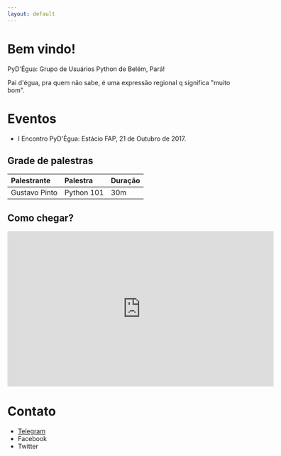 ```yaml
---
layout: default
---
```


# Bem vindo!

PyD'Égua: Grupo de Usuários Python de Belém, Pará!

Pai d'égua, pra quem não sabe, é uma expressão regional q significa "muito bom". 

# Eventos

* I Encontro PyD'Égua: Estácio FAP, 21 de Outubro de 2017.


## Grade de palestras

| Palestrante  | Palestra          | Duração |
|:-------------|:------------------|:------|
| Gustavo Pinto | Python 101 | 30m  |


## Como chegar?

<iframe src="https://www.google.com/maps/embed?pb=!1m18!1m12!1m3!1d3988.5561662309447!2d-48.494024885694216!3d-1.4412147989489146!2m3!1f0!2f0!3f0!3m2!1i1024!2i768!4f13.1!3m3!1m2!1s0x92a48ebb85dc371b%3A0x71d434c3684714ee!2zRXN0w6FjaW8!5e0!3m2!1sen!2sbr!4v1506464175225" width="600" height="350" frameborder="0" style="border:0" allowfullscreen></iframe>

# Contato

* [Telegram](https://t.me/joinchat/GeSB2Q4ggvIp2lgk4wppYw)
* Facebook
* Twitter

